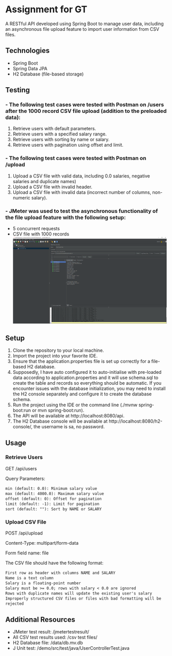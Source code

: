 # Assignment for GT
A RESTful API developed using Spring Boot to manage user data, including an asynchronous file upload feature to import user information from CSV files.

## Technologies

- Spring Boot
- Spring Data JPA
- H2 Database (file-based storage)

## Testing
### - The following test cases were tested with Postman on /users after the 1000 record CSV file upload (addition to the preloaded data):
1. Retrieve users with default parameters.
2. Retrieve users with a specified salary range.
3. Retrieve users with sorting by name or salary.
4. Retrieve users with pagination using offset and limit.

### - The following test cases were tested with Postman on /upload
1. Upload a CSV file with valid data, including 0.0 salaries, negative salaries and duplicate names)
2. Upload a CSV file with invalid header.
3. Upload a CSV file with invalid data (incorrect number of columns, non-numeric salary).

### - JMeter was used to test the asynchronous functionality of the file upload feature with the following setup:
 -  5 concurrent requests
 -  CSV file with 1000 records
[![J Meter ASync Test Results](https://raw.githubusercontent.com/kuroneko420/assignmentforgt/main/jmetertestresult/test1.PNG "J Meter ASync Test Results")](https://raw.githubusercontent.com/kuroneko420/assignmentforgt/main/jmetertestresult/test1.PNG "J Meter ASync Test Results")

## Setup

1. Clone the repository to your local machine.
2. Import the project into your favorite IDE.
3. Ensure that the application.properties file is set up correctly for a file-based H2 database.
4. Supposedly, I have auto configured it to auto-initialise with pre-loaded data according to application.properties and it will use schema.sql to create the table and records so everything should be automatic. If you encounter issues with the database initialization, you may need to install the H2 console separately and configure it to create the database schema.
5. Run the project using the IDE or the command line (./mvnw spring-boot:run or mvn spring-boot:run).
6. The API will be available at http://localhost:8080/api.
7. The H2 Database console will be available at http://localhost:8080/h2-console/, the username is sa, no password.

## Usage
### Retrieve Users

GET /api/users

Query Parameters:

    min (default: 0.0): Minimum salary value
    max (default: 4000.0): Maximum salary value
    offset (default: 0): Offset for pagination
    limit (default: -1): Limit for pagination
    sort (default: ""): Sort by NAME or SALARY

### Upload CSV File

POST /api/upload

Content-Type: multipart/form-data

Form field name: file

The CSV file should have the following format:

    First row as header with columns NAME and SALARY
    Name is a text column
    Salary is a floating-point number
    Salary must be >= 0.0; rows with salary < 0.0 are ignored
    Rows with duplicate names will update the existing user's salary
    Improperly structured CSV files or files with bad formatting will be rejected
## Additional Resources
- JMeter test result: /jmetertestresult/
- All CSV test results used: /csv test files/
- H2 Database file: /data/db.mv.db
- J Unit test: /demo/src/test/java/UserControllerTest.java
